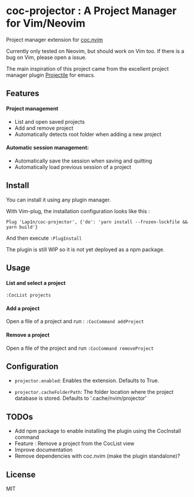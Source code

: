 # coc-projector : A Project Manager for Vim/Neovim

Project manager extension for [coc.nvim](https://github.com/neoclide/coc.nvim 'coc.nvim')

Currently only tested on Neovim, but should work on Vim too. If there is a bug on Vim, please open a issue.

The main inspiration of this project came from the excellent project manager plugin [Projectile](https://github.com/bbatsov/projectile 'Projectile plugin') for emacs.

## Features

#### Project management

- List and open saved projects
- Add and remove project
- Automatically detects root folder when adding a new project

#### Automatic session management:

- Automatically save the session when saving and quitting
- Automatically load previous session of a project

## Install

You can install it using any plugin manager.

With Vim-plug, the installation configuration looks like this :

`Plug 'Lap1n/coc-projector', {'do': 'yarn install --frozen-lockfile && yarn build'}`

And then execute `:PlugInstall`

The plugin is still WIP so it is not yet deployed as a npm package.

## Usage

#### List and select a project

`:CocList projects`

#### Add a project

Open a file of a project and run :
`:CocCommand addProject`

#### Remove a project

Open a file of the project and run
`:CocCommand removeProject`

## Configuration

- `projector.enabled`: Enables the extension. Defaults to True.

- `projector.cacheFolderPath`: The folder location where the project database is stored. Defaults to '.cache/nvim/projector'

## TODOs

- Add npm package to enable installing the plugin using the CocInstall command
- Feature : Remove a project from the CocList view
- Improve documentation
- Remove dependencies with coc.nvim (make the plugin standalone)?

## License

MIT
